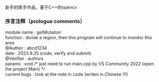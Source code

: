 新手的练手作品，基于C++的opencv
### 序言注释（prologue comments）
module name : getMutation  
function : divide a region, then this program will continue to monitor this area  
@Author : abcd1234  
date : 2023.9.25 (code, verify and submit)  
@Verifier : authors  
params : void /* just need to run main.cpp by VS Community 2022 (open the project Main) */  
current bugs : look at the note in code (writen in Chinese !!!)  
